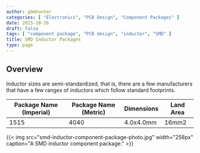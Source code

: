 ```yaml
---
author: gbmhunter
categories: [ "Electronics", "PCB Design", "Component Packages" ]
date: 2015-10-26
draft: false
tags: [ "component package", "PCB design", "inductor", "SMD" ]
title: SMD Inductor Packages
type: page
---
```


## Overview

Inductor sizes are semi-standardized, that is, there are a few manufacturers that have a few ranges of inductors which follow standard footprints.

<table>
  <thead>
    <tr>
      <th>Package Name (Imperial)</th>
      <th>Package Name (Metric)</th>
      <th>Dimensions</th>
      <th>Land Area</th>
    </tr>
  </thead>
<tbody>
<tr>
<td>1515</td>
<td>4040</td>
<td>4.0x4.0mm</td>
<td>16mm2</td>
</tr>
</tbody>
</table>

{{< img src="smd-inductor-component-package-photo.jpg" width="258px" caption="A SMD inductor component package." >}}